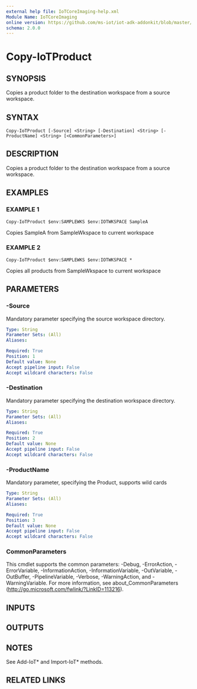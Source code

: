 ```yaml
---
external help file: IoTCoreImaging-help.xml
Module Name: IoTCoreImaging
online version: https://github.com/ms-iot/iot-adk-addonkit/blob/master/Tools/IoTCoreImaging/Docs/Copy-IoTProduct.md
schema: 2.0.0
---
```


# Copy-IoTProduct

## SYNOPSIS
Copies a product folder to the destination workspace from a source workspace.

## SYNTAX

```
Copy-IoTProduct [-Source] <String> [-Destination] <String> [-ProductName] <String> [<CommonParameters>]
```

## DESCRIPTION
Copies a product folder to the destination workspace from a source workspace.

## EXAMPLES

### EXAMPLE 1
```
Copy-IoTProduct $env:SAMPLEWKS $env:IOTWKSPACE SampleA
```

Copies SampleA from SampleWkspace to current workspace

### EXAMPLE 2
```
Copy-IoTProduct $env:SAMPLEWKS $env:IOTWKSPACE *
```

Copies all products from SampleWkspace to current workspace

## PARAMETERS

### -Source
Mandatory parameter specifying the source workspace directory.

```yaml
Type: String
Parameter Sets: (All)
Aliases:

Required: True
Position: 1
Default value: None
Accept pipeline input: False
Accept wildcard characters: False
```

### -Destination
Mandatory parameter specifying the destination workspace directory.

```yaml
Type: String
Parameter Sets: (All)
Aliases:

Required: True
Position: 2
Default value: None
Accept pipeline input: False
Accept wildcard characters: False
```

### -ProductName
Mandatory parameter, specifying the Product, supports wild cards

```yaml
Type: String
Parameter Sets: (All)
Aliases:

Required: True
Position: 3
Default value: None
Accept pipeline input: False
Accept wildcard characters: False
```

### CommonParameters
This cmdlet supports the common parameters: -Debug, -ErrorAction, -ErrorVariable, -InformationAction, -InformationVariable, -OutVariable, -OutBuffer, -PipelineVariable, -Verbose, -WarningAction, and -WarningVariable.
For more information, see about_CommonParameters (http://go.microsoft.com/fwlink/?LinkID=113216).

## INPUTS

## OUTPUTS

## NOTES
See Add-IoT* and Import-IoT* methods.

## RELATED LINKS
